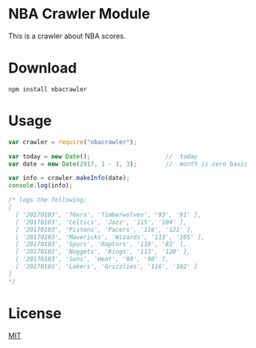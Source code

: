 # NBA Crawler Module
This is a crawler about NBA scores.
# Download
`npm install nbacrawler`
# Usage
```javascript
var crawler = require("nbacrawler");
```

```javascript
var today = new Date();						//	today
var date = new Date(2017, 1 - 1, 3);		//	month is zero basic

var info = crawler.makeInfo(date);
console.log(info);

/* logs the following:
[ 
  [ '20170103', '76ers', 'Timberwolves', '93', '91' ],
  [ '20170103', 'Celtics', 'Jazz', '115', '104' ],
  [ '20170103', 'Pistons', 'Pacers', '116', '121' ],
  [ '20170103', 'Mavericks', 'Wizards', '113', '105' ],
  [ '20170103', 'Spurs', 'Raptors', '110', '82' ],
  [ '20170103', 'Nuggets', 'Kings', '113', '120' ],
  [ '20170103', 'Suns', 'Heat', '99', '90' ],
  [ '20170103', 'Lakers', 'Grizzlies', '116', '102' ] 
]
*/
```
# License
[MIT](https://choosealicense.com/licenses/mit/)
